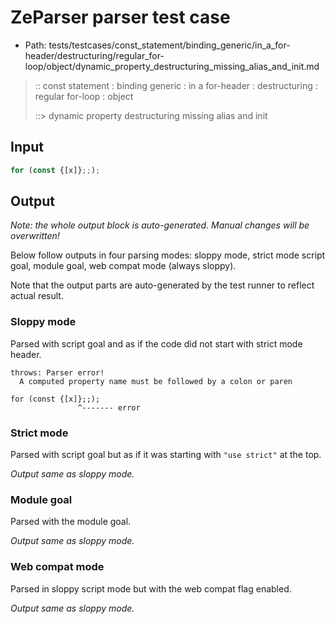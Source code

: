 # ZeParser parser test case

- Path: tests/testcases/const_statement/binding_generic/in_a_for-header/destructuring/regular_for-loop/object/dynamic_property_destructuring_missing_alias_and_init.md

> :: const statement : binding generic : in a for-header : destructuring : regular for-loop : object
>
> ::> dynamic property destructuring missing alias and init

## Input

`````js
for (const {[x]};;);
`````

## Output

_Note: the whole output block is auto-generated. Manual changes will be overwritten!_

Below follow outputs in four parsing modes: sloppy mode, strict mode script goal, module goal, web compat mode (always sloppy).

Note that the output parts are auto-generated by the test runner to reflect actual result.

### Sloppy mode

Parsed with script goal and as if the code did not start with strict mode header.

`````
throws: Parser error!
  A computed property name must be followed by a colon or paren

for (const {[x]};;);
               ^------- error
`````

### Strict mode

Parsed with script goal but as if it was starting with `"use strict"` at the top.

_Output same as sloppy mode._

### Module goal

Parsed with the module goal.

_Output same as sloppy mode._

### Web compat mode

Parsed in sloppy script mode but with the web compat flag enabled.

_Output same as sloppy mode._
